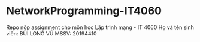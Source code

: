 # NetworkProgramming-IT4060

Repo nộp assignment cho môn học Lập trình mạng - IT 4060
Họ và tên sinh viên: BÙI LONG VŨ
MSSV: 20194410 
